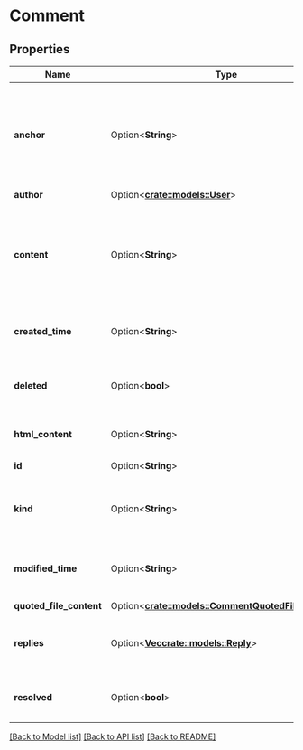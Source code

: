# Comment

## Properties

Name | Type | Description | Notes
------------ | ------------- | ------------- | -------------
**anchor** | Option<**String**> | A region of the document represented as a JSON string. For details on defining anchor properties, refer to  Add comments and replies. | [optional]
**author** | Option<[**crate::models::User**](User.md)> |  | [optional]
**content** | Option<**String**> | The plain text content of the comment. This field is used for setting the content, while htmlContent should be displayed. | [optional]
**created_time** | Option<**String**> | The time at which the comment was created (RFC 3339 date-time). | [optional]
**deleted** | Option<**bool**> | Whether the comment has been deleted. A deleted comment has no content. | [optional]
**html_content** | Option<**String**> | The content of the comment with HTML formatting. | [optional]
**id** | Option<**String**> | The ID of the comment. | [optional]
**kind** | Option<**String**> | Identifies what kind of resource this is. Value: the fixed string \"drive#comment\". | [optional][default to drive#comment]
**modified_time** | Option<**String**> | The last time the comment or any of its replies was modified (RFC 3339 date-time). | [optional]
**quoted_file_content** | Option<[**crate::models::CommentQuotedFileContent**](Comment_quotedFileContent.md)> |  | [optional]
**replies** | Option<[**Vec<crate::models::Reply>**](Reply.md)> | The full list of replies to the comment in chronological order. | [optional]
**resolved** | Option<**bool**> | Whether the comment has been resolved by one of its replies. | [optional]

[[Back to Model list]](../README.md#documentation-for-models) [[Back to API list]](../README.md#documentation-for-api-endpoints) [[Back to README]](../README.md)


